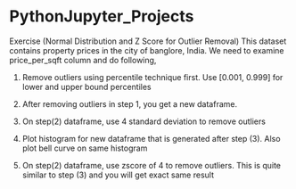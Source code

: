 # PythonJupyter_Projects
Exercise (Normal Distribution and Z Score for Outlier Removal)
This dataset contains property prices in the city of banglore, India. We need to examine price_per_sqft column and do following,

1. Remove outliers using percentile technique first. Use [0.001, 0.999] for lower and upper bound percentiles

2. After removing outliers in step 1, you get a new dataframe.

3. On step(2) dataframe, use 4 standard deviation to remove outliers

4. Plot histogram for new dataframe that is generated after step (3). Also plot bell curve on same histogram

5. On step(2) dataframe, use zscore of 4 to remove outliers. This is quite similar to step (3) and you will get exact same result


